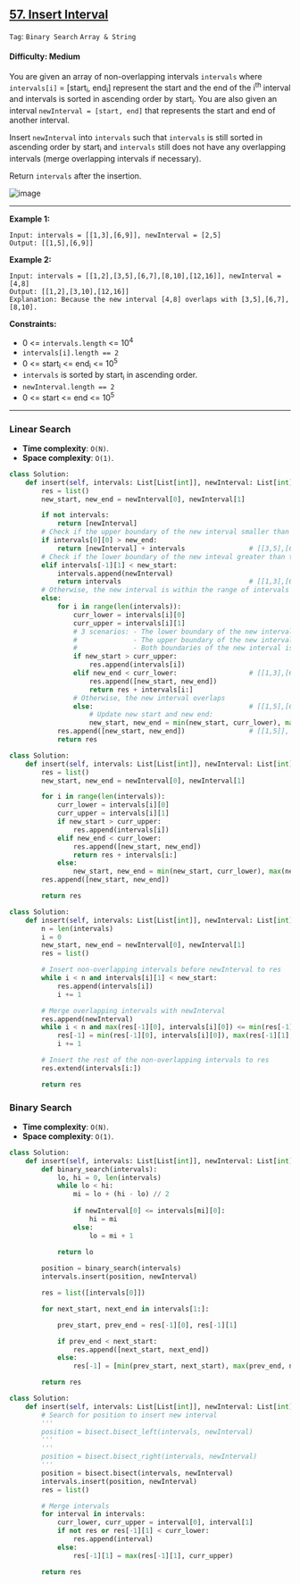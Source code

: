 ## [57. Insert Interval](https://leetcode.com/problems/insert-interval/)

```Tag```: ```Binary Search``` ```Array & String```

#### Difficulty: Medium

You are given an array of non-overlapping intervals ```intervals``` where ```intervals[i]``` = [start<sub>i</sub>, end<sub>i</sub>] represent the start and the end of the i<sup>th</sup> interval and intervals is sorted in ascending order by start<sub>i</sub>. You are also given an interval ```newInterval = [start, end]``` that represents the start and end of another interval.

Insert ```newInterval``` into ```intervals``` such that ```intervals``` is still sorted in ascending order by start<sub>i</sub> and ```intervals``` still does not have any overlapping intervals (merge overlapping intervals if necessary).

Return ```intervals``` after the insertion.

![image](https://github.com/quananhle/Python/assets/35042430/96fba50a-2681-496c-94c8-b759d05a3a45)

---

__Example 1:__
```
Input: intervals = [[1,3],[6,9]], newInterval = [2,5]
Output: [[1,5],[6,9]]
```

__Example 2:__
```
Input: intervals = [[1,2],[3,5],[6,7],[8,10],[12,16]], newInterval = [4,8]
Output: [[1,2],[3,10],[12,16]]
Explanation: Because the new interval [4,8] overlaps with [3,5],[6,7],[8,10].
```

__Constraints:__

- 0 <= ```intervals.length``` <= 10<sup>4</sup>
- ```intervals[i].length == 2```
- 0 <= start<sub>i</sub> <= end<sub>i</sub> <= 10<sup>5</sup>
- ```intervals``` is sorted by start<sub>i</sub> in ascending order.
- ```newInterval.length == 2```
- 0 <= start <= end <= 10<sup>5</sup>

---

### Linear Search

- __Time complexity__: ```O(N)```.
- __Space complexity__: ```O(1)```.

```Python
class Solution:
    def insert(self, intervals: List[List[int]], newInterval: List[int]) -> List[List[int]]:
        res = list()
        new_start, new_end = newInterval[0], newInterval[1]

        if not intervals:
            return [newInterval]
        # Check if the upper boundary of the new interval smaller than the lower boundary of the first interval
        if intervals[0][0] > new_end:
            return [newInterval] + intervals                # [[3,5],[6,9]], [0,2] -> [[0,2],[3,5],[6,9]]
        # Check if the lower boundary of the new inteval greater than the upper boundary of the last interval
        elif intervals[-1][1] < new_start:
            intervals.append(newInterval)
            return intervals                                # [[1,3],[6,9]], [10,12] -> [[1,3],[6,9],[10,12]]
        # Otherwise, the new interval is within the range of intervals
        else:
            for i in range(len(intervals)):
                curr_lower = intervals[i][0]
                curr_upper = intervals[i][1]
                # 3 scenarios: - The lower boundary of the new interval is greater than the upper boundary of the current interval
                #              - The upper boundary of the new interval is smaller than the lower boundary of the current interval
                #              - Both boundaries of the new interval is within the range of the current interval
                if new_start > curr_upper:
                    res.append(intervals[i])
                elif new_end < curr_lower:                  # [[1,3],[6,9]], [4,5] -> [[1,3],[4,5],[6,9]]
                    res.append([new_start, new_end])
                    return res + intervals[i:]
                # Otherwise, the new interval overlaps
                else:                                       # [[1,5],[6,9]], [2,4] -> [[2,4],[6,9]]
                    # Update new start and new end:
                    new_start, new_end = min(new_start, curr_lower), max(new_end, curr_upper)   
            res.append([new_start, new_end])                # [[1,5]], [2,3] -> [[1,5]]
            return res
```

```Python
class Solution:
    def insert(self, intervals: List[List[int]], newInterval: List[int]) -> List[List[int]]:
        res = list()
        new_start, new_end = newInterval[0], newInterval[1]

        for i in range(len(intervals)):
            curr_lower = intervals[i][0]
            curr_upper = intervals[i][1]
            if new_start > curr_upper:
                res.append(intervals[i])
            elif new_end < curr_lower:
                res.append([new_start, new_end])
                return res + intervals[i:]
            else:
                new_start, new_end = min(new_start, curr_lower), max(new_end, curr_upper)   
        res.append([new_start, new_end])

        return res
```

```Python
class Solution:
    def insert(self, intervals: List[List[int]], newInterval: List[int]) -> List[List[int]]:
        n = len(intervals)
        i = 0
        new_start, new_end = newInterval[0], newInterval[1]
        res = list()

        # Insert non-overlapping intervals before newInterval to res
        while i < n and intervals[i][1] < new_start:
            res.append(intervals[i])
            i += 1

        # Merge overlapping intervals with newInterval
        res.append(newInterval)
        while i < n and max(res[-1][0], intervals[i][0]) <= min(res[-1][1], intervals[i][1]):
            res[-1] = min(res[-1][0], intervals[i][0]), max(res[-1][1], intervals[i][1])
            i += 1

        # Insert the rest of the non-overlapping intervals to res
        res.extend(intervals[i:])

        return res
```

### Binary Search

- __Time complexity__: ```O(N)```.
- __Space complexity__: ```O(1)```.

```Python
class Solution:
    def insert(self, intervals: List[List[int]], newInterval: List[int]) -> List[List[int]]:
        def binary_search(intervals):
            lo, hi = 0, len(intervals)
            while lo < hi:
                mi = lo + (hi - lo) // 2
                
                if newInterval[0] <= intervals[mi][0]:
                    hi = mi
                else:
                    lo = mi + 1
                
            return lo

        position = binary_search(intervals)
        intervals.insert(position, newInterval)

        res = list([intervals[0]])

        for next_start, next_end in intervals[1:]:

            prev_start, prev_end = res[-1][0], res[-1][1]

            if prev_end < next_start:
                res.append([next_start, next_end])
            else:
                res[-1] = [min(prev_start, next_start), max(prev_end, next_end)]

        return res
```

```Python
class Solution:
    def insert(self, intervals: List[List[int]], newInterval: List[int]) -> List[List[int]]:
        # Search for position to insert new interval
        '''
        position = bisect.bisect_left(intervals, newInterval)
        '''
        '''
        position = bisect.bisect_right(intervals, newInterval)
        '''
        position = bisect.bisect(intervals, newInterval)
        intervals.insert(position, newInterval)
        res = list()

        # Merge intervals
        for interval in intervals:
            curr_lower, curr_upper = interval[0], interval[1]
            if not res or res[-1][1] < curr_lower:
                res.append(interval)
            else:
                res[-1][1] = max(res[-1][1], curr_upper)

        return res
```
